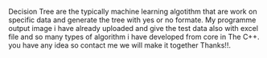 Decision Tree are the typically machine learning algotithm that are work on specific data and generate the tree with yes or no formate. My programme output image i have already uploaded and give the test data also with excel file and so many types of algorithm i have developed from core in The C++. you have any idea so contact me we will make it together Thanks!!.
